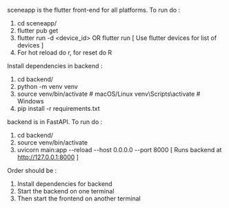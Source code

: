 sceneapp is the flutter front-end for all platforms. To run do :
1. cd sceneapp/
2. flutter pub get
3. flutter run -d <device_id> OR flutter run [ Use flutter devices for list of devices ]
4. For hot reload do r, for reset do R

Install dependencies in backend :
1. cd backend/
2. python -m venv venv
3. source venv/bin/activate      # macOS/Linux
   venv\Scripts\activate         # Windows
4. pip install -r requirements.txt

backend is in FastAPI. To run do :
1. cd backend/
2. source venv/bin/activate
3. uvicorn main:app --reload --host 0.0.0.0 --port 8000 [ Runs backend at http://127.0.0.1:8000 ]

Order should be :
1. Install dependencies for backend
2. Start the backend on one terminal
3. Then start the frontend on another terminal
